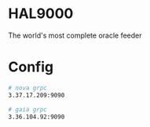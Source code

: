 # HAL9000
The world's most complete oracle feeder

# Config
```bash
# nova grpc
3.37.17.209:9090

# gaia grpc
3.36.104.92:9090

```

